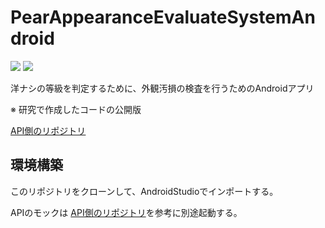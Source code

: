 # PearAppearanceEvaluateSystemAndroid

<span>
  <img src="https://img.shields.io/badge/-Kotlin-0095D5.svg?logo=kotlin&style=plastic">
  <img src="https://img.shields.io/badge/-Android-A4C639.svg?logo=android&style=plastic">
</span>

洋ナシの等級を判定するために、外観汚損の検査を行うためのAndroidアプリ

※ 研究で作成したコードの公開版 

[API側のリポジトリ](https://github.com/KensukeNakazawa/PearAppearanceEvaluateSystemApiP)

## 環境構築
このリポジトリをクローンして、AndroidStudioでインポートする。 	

APIのモックは	[API側のリポジトリ](https://github.com/KensukeNakazawa/PearAppearanceEvaluateSystemApiP)を参考に別途起動する。
